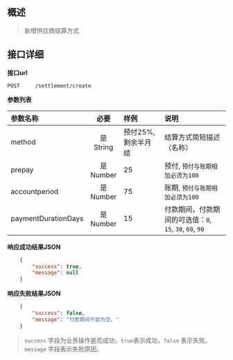 ## 概述

>新增供应商结算方式


##   接口详细

**接口url**

```text
POST     /settlement/create
```

**参数列表**

| 参数名称             |      必要       | 样例              | 说明                                                  |
|:--------------------|:--------------:|:-----------------|:-----------------------------------------------------|
| method              | 是<br/> String | 预付25%,剩余半月结 | 结算方式简短描述（名称）                                |
| prepay              | 是<br/> Number | 25               | 预付, `预付与账期相加必须为100`                         |
| accountperiod       | 是<br/> Number | 75               | 账期, `预付与账期相加必须为100`                         |
| paymentDurationDays | 是<br/> Number | 15               | 付款期间，付款期间的可选值：`0`, `15`, `30`, `60`, `90`  |


**响应成功结果JSON**

```json
    {
        "success": true,
        "message": null
    }
```

**响应失败结果JSON**

```json
    {
        "success": false,
        "message": "付款期间不能为空。"
    }
```

> `success` 字段为业务操作是否成功，`true`表示成功，`false` 表示失败。 <br />
> `message` 字段表示失败原因。

